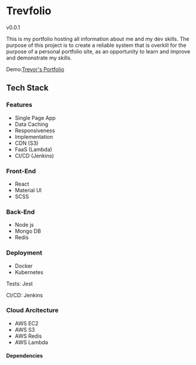 # Trevfolio

v0.0.1

This is my portfolio hosting all information about me and my dev skills.
The purpose of this project is to create a reliable system that is overkill for the purpose of a personal portfolio site, as an opportunity to learn and improve and demonstrate my skills.

Demo:[Trevor's Portfolio](#https://dev.trevornjeru.com)

## Tech Stack

### Features

- Single Page App
- Data Caching
- Responsiveness
- Implementation
- CDN (S3)
- FaaS (Lambda)
- CI/CD (Jenkins)

### Front-End

- React
- Material UI
- SCSS

### Back-End

- Node js
- Mongo DB
- Redis

### Deployment

- Docker
- Kubernetes

Tests: Jest

CI/CD: Jenkins

### Cloud Arcitecture

- AWS EC2
- AWS S3
- AWS Redis
- AWS Lambda

#### Dependencies
